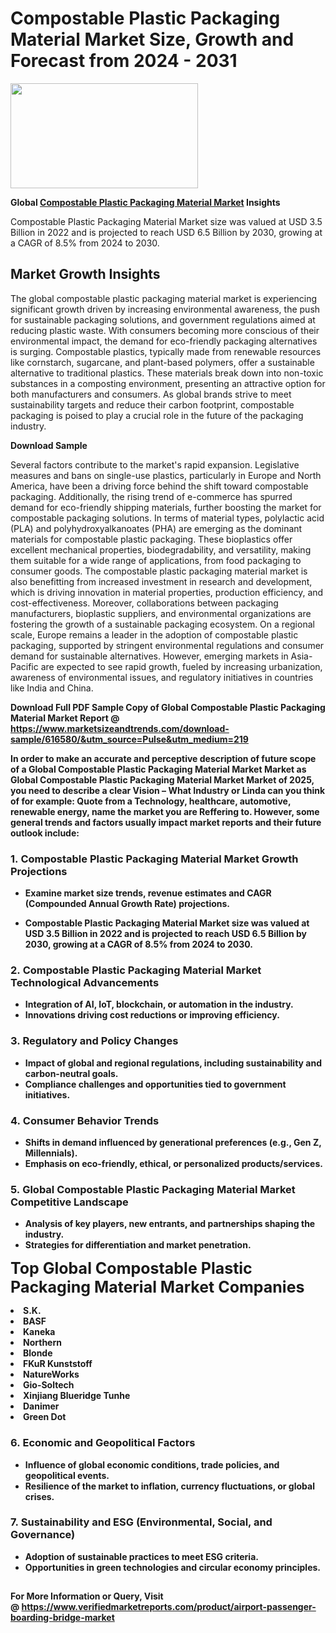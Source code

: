 <H1>Compostable Plastic Packaging Material Market Size, Growth and Forecast from 2024 - 2031</H1><img class="aligncenter size-medium wp-image-584254" src="https://thirdeyenews.in/wp-content/uploads/2024/09/Global-Market-Research-300x168.jpeg" alt="" width="300" height="168" /><p><strong>Global&nbsp;<a href="https://www.marketsizeandtrends.com/download-sample/616580/&amp;utm_source=Pulse&amp;utm_medium=219">Compostable Plastic Packaging Material Market</a> Insights</strong></p><p>Compostable Plastic Packaging Material Market size was valued at USD 3.5 Billion in 2022 and is projected to reach USD 6.5 Billion by 2030, growing at a CAGR of 8.5% from 2024 to 2030.</p><p><h2>Market Growth Insights</h2> <p>The global compostable plastic packaging material market is experiencing significant growth driven by increasing environmental awareness, the push for sustainable packaging solutions, and government regulations aimed at reducing plastic waste. With consumers becoming more conscious of their environmental impact, the demand for eco-friendly packaging alternatives is surging. Compostable plastics, typically made from renewable resources like cornstarch, sugarcane, and plant-based polymers, offer a sustainable alternative to traditional plastics. These materials break down into non-toxic substances in a composting environment, presenting an attractive option for both manufacturers and consumers. As global brands strive to meet sustainability targets and reduce their carbon footprint, compostable packaging is poised to play a crucial role in the future of the packaging industry.</p> <p><strong>Download Sample</strong></p> <p>Several factors contribute to the market's rapid expansion. Legislative measures and bans on single-use plastics, particularly in Europe and North America, have been a driving force behind the shift toward compostable packaging. Additionally, the rising trend of e-commerce has spurred demand for eco-friendly shipping materials, further boosting the market for compostable packaging solutions. In terms of material types, polylactic acid (PLA) and polyhydroxyalkanoates (PHA) are emerging as the dominant materials for compostable plastic packaging. These bioplastics offer excellent mechanical properties, biodegradability, and versatility, making them suitable for a wide range of applications, from food packaging to consumer goods. The compostable plastic packaging material market is also benefitting from increased investment in research and development, which is driving innovation in material properties, production efficiency, and cost-effectiveness. Moreover, collaborations between packaging manufacturers, bioplastic suppliers, and environmental organizations are fostering the growth of a sustainable packaging ecosystem. On a regional scale, Europe remains a leader in the adoption of compostable plastic packaging, supported by stringent environmental regulations and consumer demand for sustainable alternatives. However, emerging markets in Asia-Pacific are expected to see rapid growth, fueled by increasing urbanization, awareness of environmental issues, and regulatory initiatives in countries like India and China. <p><strong></p><p><span class=""><strong>Download Full PDF Sample Copy of Global Compostable Plastic Packaging Material Market Report</strong> @ <a href="https://www.marketsizeandtrends.com/download-sample/616580/&amp;utm_source=Pulse&amp;utm_medium=219" target="_blank">https://www.marketsizeandtrends.com/download-sample/616580/&amp;utm_source=Pulse&amp;utm_medium=219</a></span></p><p>In order to make an accurate and perceptive description of future scope of a Global&nbsp;Compostable Plastic Packaging Material Market Market as Global&nbsp;Compostable Plastic Packaging Material Market Market of 2025, you need to describe a clear Vision &ndash; What Industry or Linda can you think of for example: Quote from a Technology, healthcare, automotive, renewable energy, name the market you are Reffering to. However, some general trends and factors usually impact market reports and their future outlook include:</p><h3>1.&nbsp;<strong>Compostable Plastic Packaging Material Market Growth Projections</strong></h3><ul><li>Examine market size trends, revenue estimates and CAGR (Compounded Annual Growth Rate) projections.</li><li><p>Compostable Plastic Packaging Material Market size was valued at USD 3.5 Billion in 2022 and is projected to reach USD 6.5 Billion by 2030, growing at a CAGR of 8.5% from 2024 to 2030.</p></li></ul><h3>2.&nbsp;<strong>Compostable Plastic Packaging Material Market Technological Advancements</strong></h3><ul><li>Integration of AI, IoT, blockchain, or automation in the industry.</li><li>Innovations driving cost reductions or improving efficiency.</li></ul><h3>3.&nbsp;<strong>Regulatory and Policy Changes</strong></h3><ul><li>Impact of global and regional regulations, including sustainability and carbon-neutral goals.</li><li>Compliance challenges and opportunities tied to government initiatives.</li></ul><h3>4.&nbsp;<strong>Consumer Behavior Trends</strong></h3><ul><li>Shifts in demand influenced by generational preferences (e.g., Gen Z, Millennials).</li><li>Emphasis on eco-friendly, ethical, or personalized products/services.</li></ul><h3>5.&nbsp;<strong>Global Compostable Plastic Packaging Material Market Competitive Landscape</strong></h3><ul><li>Analysis of key players, new entrants, and partnerships shaping the industry.</li><li>Strategies for differentiation and market penetration.</li></ul><p data-pm-slice="1 1 []"><span style="color: inherit; font-family: inherit; font-size: 25px;">Top Global Compostable Plastic Packaging Material Market Companies</span></p><div class="" data-test-id=""><p><li>S.K.</li><li> BASF</li><li> Kaneka</li><li> Northern</li><li> Blonde</li><li> FKuR Kunststoff</li><li> NatureWorks</li><li> Gio-Soltech</li><li> Xinjiang Blueridge Tunhe</li><li> Danimer</li><li> Green Dot</li></p></div><h3>6.&nbsp;<strong>Economic and Geopolitical Factors</strong></h3><ul><li>Influence of global economic conditions, trade policies, and geopolitical events.</li><li>Resilience of the market to inflation, currency fluctuations, or global crises.</li></ul><h3>7.&nbsp;<strong>Sustainability and ESG (Environmental, Social, and Governance)</strong></h3><ul><li>Adoption of sustainable practices to meet ESG criteria.</li><li>Opportunities in green technologies and circular economy principles.</li></ul><h2><strong style="font-size: 14px;">For More Information or Query, Visit @&nbsp;</strong><a style="background-color: #ffffff; font-size: 14px;" href="https://www.marketsizeandtrends.com/report/compostable-plastic-packaging-material-market/" target="_blank">https://www.verifiedmarketreports.com/product/airport-passenger-boarding-bridge-market</a></h2>
